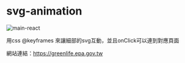 # svg-animation


![main-react](https://user-images.githubusercontent.com/66729413/127160964-524a656b-149e-4fd0-89e2-a9066cc8e194.gif)


用css @keyframes 來讓細部的svg互動，並且onClick可以連到對應頁面

網站連結：https://greenlife.epa.gov.tw
